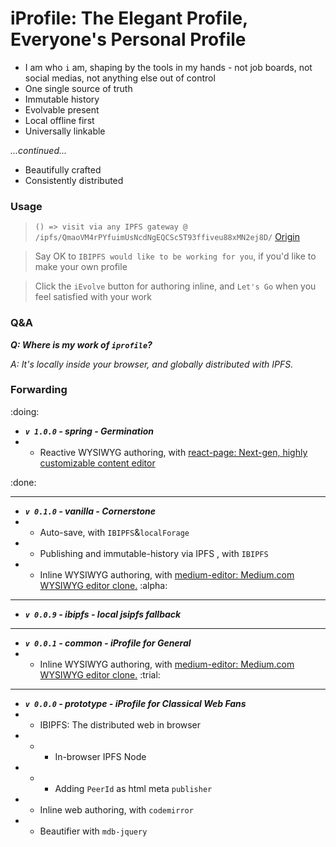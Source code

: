 # iProfile: The Elegant Profile, Everyone's Personal Profile

- I am who `i` am, shaping by the tools in my hands - not job boards, not social medias, not anything else out of control
- One single source of truth
- Immutable history
- Evolvable present
- Local offline first
- Universally linkable

_...continued..._

- Beautifully crafted
- Consistently distributed

### Usage

> `() => visit via any IPFS gateway @ /ipfs/QmaoVM4rPYfuimUsNcdNgEQCSc5T93ffiveu88xMN2ej8D/` [Origin](https://service.edening.net/ipfs/QmaoVM4rPYfuimUsNcdNgEQCSc5T93ffiveu88xMN2ej8D/)

> Say OK to `IBIPFS would like to be working for you`, if you'd like to make your own profile

> Click the `iEvolve` button for authoring inline, and `Let's Go` when you feel satisfied with your work

### Q&A

**_Q: Where is my work of `iprofile`?_**

_A: It's locally inside your browser, and globally distributed with IPFS._

### Forwarding

:doing:
- **_`v 1.0.0` - spring - Germination_**
- * Reactive WYSIWYG authoring, with [react-page: Next-gen, highly customizable content editor](https://github.com/react-page/react-page)

:done:

---
- **_`v 0.1.0` - vanilla - Cornerstone_**
- * Auto-save, with `IBIPFS`&`localForage`
- * Publishing and immutable-history via IPFS , with `IBIPFS`
- * Inline WYSIWYG authoring, with [medium-editor: Medium.com WYSIWYG editor clone.](https://github.com/yabwe/medium-editor) :alpha:

---
- **_`v 0.0.9` - ibipfs - local jsipfs fallback_**

---
- **_`v 0.0.1` - common - iProfile for General_**
- * Inline WYSIWYG authoring, with [medium-editor: Medium.com WYSIWYG editor clone.](https://github.com/yabwe/medium-editor) :trial:

---
- **_`v 0.0.0` - prototype - iProfile for Classical Web Fans_**
- * IBIPFS: The distributed web in browser
- * * In-browser IPFS Node
- * * Adding `PeerId` as html meta `publisher`
- * Inline web authoring, with `codemirror`
- * Beautifier with `mdb-jquery`